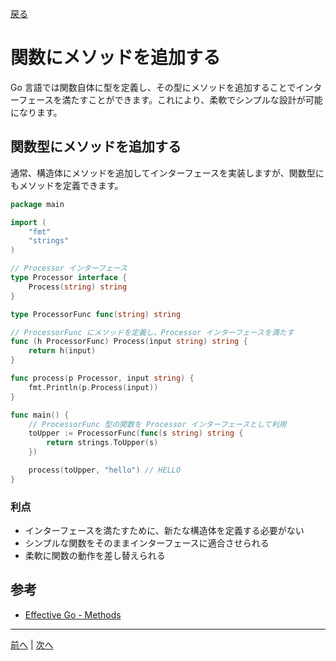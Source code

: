 [戻る](../README.md)

# 関数にメソッドを追加する

Go 言語では関数自体に型を定義し、その型にメソッドを追加することでインターフェースを満たすことができます。これにより、柔軟でシンプルな設計が可能になります。

## 関数型にメソッドを追加する

通常、構造体にメソッドを追加してインターフェースを実装しますが、関数型にもメソッドを定義できます。

```go
package main

import (
    "fmt"
    "strings"
)

// Processor インターフェース
type Processor interface {
    Process(string) string
}

type ProcessorFunc func(string) string

// ProcessorFunc にメソッドを定義し、Processor インターフェースを満たす
func (h ProcessorFunc) Process(input string) string {
    return h(input)
}

func process(p Processor, input string) {
    fmt.Println(p.Process(input))
}

func main() {
    // ProcessorFunc 型の関数を Processor インターフェースとして利用
    toUpper := ProcessorFunc(func(s string) string {
        return strings.ToUpper(s)
    })

    process(toUpper, "hello") // HELLO
}
```

### 利点

- インターフェースを満たすために、新たな構造体を定義する必要がない
- シンプルな関数をそのままインターフェースに適合させられる
- 柔軟に関数の動作を差し替えられる

## 参考

- [Effective Go - Methods](https://go.dev/doc/effective_go#methods)

----
[前へ](../07_関数を受け取る関数、関数を返す関数（高階関数）/README.md) | [次へ](../09_ジェネリクスと型制約/README.md)
